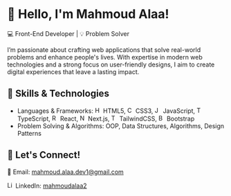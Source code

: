 # 👋 Hello, I'm Mahmoud Alaa!
💻 Front-End Developer | 💡 Problem Solver

I’m passionate about crafting web applications that solve real-world problems and enhance people's lives. With expertise in modern web technologies and a strong focus on user-friendly designs, I aim to create digital experiences that leave a lasting impact.



## 🚀 Skills & Technologies

- Languages & Frameworks: <img src="https://github.com/user-attachments/assets/200121b6-73d0-4f48-8eb7-545a8b7c8b05" alt="HTML5 Logo" width="15" height="15"> HTML5, <img src="https://github.com/user-attachments/assets/780136e4-7371-41d3-8257-faf3086032a7" alt="CSS3 Logo" width="15" height="15"> CSS3, <img src="https://github.com/user-attachments/assets/31617b1d-4fc9-4729-808c-dac246055b9f" alt="JavaScript Logo" width="15" height="15"> JavaScript, <img src="https://github.com/user-attachments/assets/ff95172b-a1f8-49e2-9d75-028b878ff65c" alt="TypeScript Logo" width="15" height="15"> TypeScript, <img src="https://github.com/user-attachments/assets/0040ce4e-bd46-477a-8a9f-7359810e64a3" alt="React Logo" width="15" height="15"> React, <img src="https://github.com/user-attachments/assets/2abef030-93f4-43dd-a5a2-bfc84156d7ab" alt="Next.js Logo" width="15" height="15"> Next.js, <img src="https://github.com/user-attachments/assets/97f534d7-097b-4172-abcb-49624fcc85c5" alt="TailwindCSS Logo" width="15" height="15"> TailwindCSS, <img src="https://github.com/user-attachments/assets/61e84b24-3b24-405e-9651-2dfd3bbf38ae" alt="Bootstrap Logo" width="15" height="15"> Bootstrap
- Problem Solving & Algorithms: OOP, Data Structures, Algorithms, Design Patterns


## 🌟 Let's Connect!

📧 Email: [mahmoud.alaa.dev1@gmail.com](mailto:mahmoud.alaa.dev1@gmail.com)

<img src="https://github.com/user-attachments/assets/3f55a9e7-b0e4-49e3-abf0-6a79381153dd" alt="LinkedIn Logo" width="15" height="15"> LinkedIn: [mahmoudalaa2](https://www.linkedin.com/in/mahmoudalaa2/)










